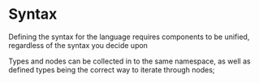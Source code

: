﻿# Syntax

Defining the syntax for the language requires components to be unified, regardless of the syntax you decide upon
 
Types and nodes can be collected in to the same namespace,
 as well as defined types being the correct way to iterate through nodes;




